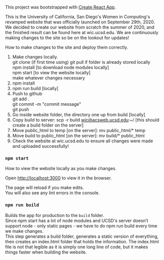 This project was bootstrapped with [Create React App](https://github.com/facebook/create-react-app).

This is the University of California, San Diego's Women in Computing's revamped website that was officially launched on September 29th, 2020.<br />
We decided to create our website from scratch the summer of 2020, and the finished result can be found here at wic.ucsd.edu.
We are continuously making changes to the site so be on the lookout for updates!

How to make changes to the site and deploy them correctly.

1. Make changes locally. <br />
    git clone (if first time using) git pull if folder is already stored locally<br />
    npm install [to download node modules locally]<br />
    npm start [to view the website locally]<br />
    make whatever changes necessary<br />
2. npm install
3. npm run build [locally]
4. Push to github<br />
    git add .<br />
    git commit -m "commit message"<br />
    git push<br />
5. Go inside website folder, the directory one up from build [locally]
6. Copy build to server: scp -r build wic@acsweb.ucsd.edu:~/ [this should create a build folder on the server]
7. Move public_html to temp [on the server]: mv public_html/* temp
8. Move build to public_html [on the server]: mv build/* public_html
9. Check the website at wic.ucsd.edu to ensure all changes were made and uploaded successfully!

### `npm start`
How to view the website locally as you make changes.

Open [http://localhost:3000](http://localhost:3000) to view it in the browser.

The page will reload if you make edits.<br />
You will also see any lint errors in the console.

### `npm run build`

Builds the app for production to the `build` folder.<br />
Since npm start has a lot of node modules and UCSD's server doesn’t support node - only static pages - we have to do npm run build every time we make changes.<br />
This step generates a build folder, generates a static version of everything, then creates an index.html folder that holds the information.
The index.html file is not that legible as it is simply one long line of code, but it makes things faster when building the website.
